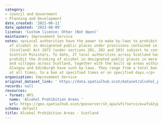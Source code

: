 ```yaml
---
category:
- Council and Government
- Planning and Development
date_created: '2021-06-11'
date_updated: '2022-08-09'
license: 'Custom licence: Other (Not Open)'
maintainer: Improvement Service
notes: <p>Local authorities have the power to make by-laws to prohibit the drinking
  of alcohol in designated public places under provisions contained in the Local Government
  (Scotland) Act 1973 (under sections 201, 202 and 203) subject to confirmation by
  Scottish Ministers. To date, 27 local authorities across Scotland have by-laws which
  prohibit the drinking of alcohol in designated public places in more than 480 towns
  and villages across Scotland, together with the built up areas within the city of
  Glasgow and Edinburgh have such by-laws. They range from a total ban on drinking
  at all times, to a ban at specified times or on specified days.</p>
organization: Improvement Service
original_dataset_link: ' https://data.spatialhub.scot/dataset/alcohol_prohibition_areas-is'
records: null
resources:
- format: WFS
  name: 'Alcohol Prohibition Areas '
  url: https://geo.spatialhub.scot/geoserver/sh_apa/wfs?service=wfs&typeName=sh_apa:pub_apa
schema: default
title: Alcohol Prohibition Areas - Scotland
---
```

